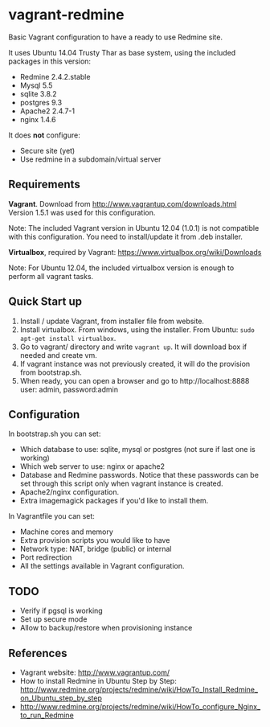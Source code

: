 vagrant-redmine
===============

Basic Vagrant configuration to have a ready to use Redmine site.

It uses Ubuntu 14.04 Trusty Thar as base system, using the included packages in this version:

- Redmine 2.4.2.stable
- Mysql 5.5
- sqlite 3.8.2
- postgres 9.3
- Apache2 2.4.7-1
- nginx 1.4.6

It does **not** configure:
- Secure site (yet)
- Use redmine in a subdomain/virtual server


Requirements
------------

**Vagrant**. Download from http://www.vagrantup.com/downloads.html
Version 1.5.1 was used for this configuration.

Note: The included Vagrant version in Ubuntu 12.04 (1.0.1) is not compatible with this configuration. You need to install/update it from .deb installer.

**Virtualbox**, required by Vagrant: https://www.virtualbox.org/wiki/Downloads

Note: For Ubuntu 12.04, the included virtualbox version is enough to perform all vagrant tasks. 


Quick Start up
--------------

1. Install / update Vagrant, from installer file from website.
2. Install virtualbox. From windows, using the installer. From Ubuntu: `sudo apt-get install virtualbox`.
3. Go to vagrant/ directory and write `vagrant up`. It will download box if needed and create vm.
4. If vagrant instance was not previously created, it will do the provision from bootstrap.sh.
5. When ready, you can open a browser and go to http://localhost:8888 user: admin, password:admin


Configuration
-------------

In bootstrap.sh you can set:
- Which database to use: sqlite, mysql or postgres (not sure if last one is working)
- Which web server to use: nginx or apache2
- Database and Redmine passwords. Notice that these passwords can be set 
through this script only when vagrant instance is created.
- Apache2/nginx configuration.
- Extra imagemagick packages if you'd like to install them.


In Vagrantfile you can set:
- Machine cores and memory
- Extra provision scripts you would like to have
- Network type: NAT, bridge (public) or internal
- Port redirection
- All the settings available in Vagrant configuration.


TODO
----

- Verify if pgsql is working
- Set up secure mode
- Allow to backup/restore when provisioning instance


References
----------
- Vagrant website: http://www.vagrantup.com/
- How to install Redmine in Ubuntu Step by Step: http://www.redmine.org/projects/redmine/wiki/HowTo_Install_Redmine_on_Ubuntu_step_by_step
- http://www.redmine.org/projects/redmine/wiki/HowTo_configure_Nginx_to_run_Redmine
